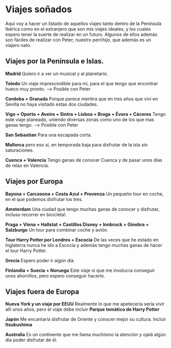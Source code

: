 # Viajes soñados

Aquí voy a hacer un listado de aquellos viajes tanto dentro de la Península Ibérica como en el extranjero que son mis viajes ideales, y los cuales espero tener la suerte de realizar en un futuro. Algunos de ellos además son fáciles de realizar con Peter, nuestro perrihijo, que además es un viajero nato.

## Viajes por la Península e Islas.

**Madrid** Quiero ir a ver un musical y al planetario.

**Toledo** Un viaje imprescindible para mí, para el que tengo que encontrar hueco muy pronto. --> Posible con Peter

**Cordoba + Granada** Porque parece mentira que en tres años que viví en Sevilla no haya visitado estas dos ciudades.

**Vigo + Oporto + Aveiro + Sintra + Lisboa + Braga + Évora + Cáceres** Tengo este viaje planeado, uniendo diversas zonas como uno de los que mas ganas tengo. --> Posible con Peter

**San Sebastian** Para una escapada corta.

**Mallorca** pero eso sí, en temporada baja para disfrutar de la isla sin saturaciones.

**Cuenca + Valencia** Tengo ganas de conocer Cuenca y de pasar unos días de relax en Valencia.


## Viajes por Europa

**Bayona + Carcasona + Costa Azul + Provenza** Un pequeño tour en coche, en el que podemos disfrutar los tres.

**Amsterdam** Una ciudad que tengo muchas ganas de conocer y disfrutar, incluso recorrer en bicicleta!.

**Praga + Viena + Hallstat + Castillos Disney + Innbruck + Ginebra + Salzburgo** Un tour para combinar coche y avión.

**Tour Harry Potter por Londres + Escocia** De las veces que he estado en Inglaterra nunca he ido a Escocia y además tengo muchas ganas de hacer el tour Harry Potter.

**Grecia** Espero poder ir algún día

**Finlandia + Suecia + Noruega** Este viaje si que me involucra conseguir unos ahorrillos, pero espero conseguir hacerlo.

## Viajes fuera de Europa

**Nueva York y un viaje por EEUU** Realmente lo que me apetecería sería vivir allí unos años, pero el viaje debe incluir **Parque temático de Harry Potter**

**Japón** Me encantaría disfrutar de Oriente y conocer mejor su cultura. Incluir **Itsukushima**

**Australia** Es un continente que me llama muchísmo la atención y ojalá algún día poder disfrutar de él.
